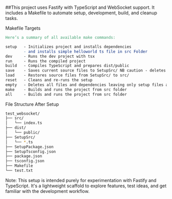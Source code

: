 ##This project uses Fastify with TypeScript and WebSocket support. 
It includes a Makefile to automate setup, 
development, build, and cleanup tasks.

Makefile Targets
```makefile
Here’s a summary of all available make commands:

setup   - Initializes project and installs dependencies 
        - and installs simple helloworld ts file in src Folder 
dev     - Runs the dev project with tsx  
run     - Runs the compiled project  
build   - Compiles TypeScript and prepares dist/public  
save    - Saves current source files to SetupSrc/ NB caution - deletes old Setup src files  
load    - Restores source files from SetupSrc/ to src/  
reset   - Cleans and re-runs the setup  
empty   - Deletes all files and dependencies leaving only setup files and makefile
make    - Builds and runs the project from src folder
all     - Builds and runs the project from src folder
```


File Structure After Setup

```bash
test_websocket/
├── src/
│   └── index.ts
├── dist/
│   └── public/
├── SetupSrc/
│   └── *.ts
├── SetupPackage.json
├── SetupTsconfig.json
├── package.json
├── tsconfig.json
├── Makefile
└── test.txt
```

Note: This setup is intended purely for experimentation with Fastify and TypeScript. 
It's a lightweight scaffold to explore features, 
test ideas, and get familiar with the development workflow.